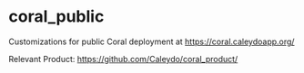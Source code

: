 # coral_public

Customizations for public Coral deployment at https://coral.caleydoapp.org/


Relevant Product: https://github.com/Caleydo/coral_product/
